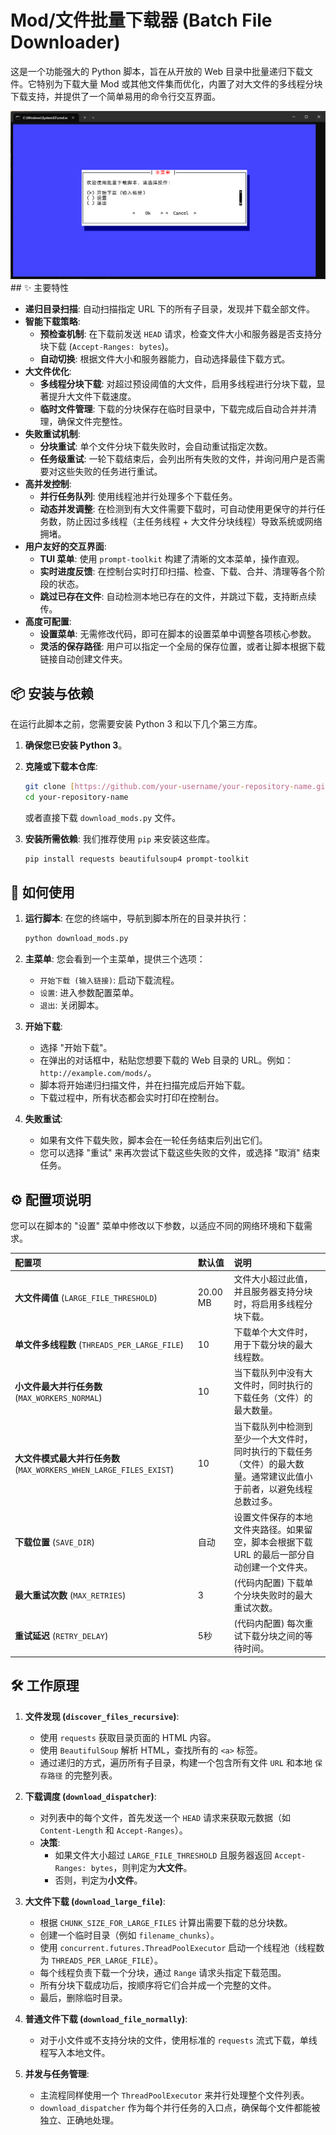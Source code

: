 # Mod/文件批量下载器 (Batch File Downloader)

这是一个功能强大的 Python 脚本，旨在从开放的 Web 目录中批量递归下载文件。它特别为下载大量 Mod 或其他文件集而优化，内置了对大文件的多线程分块下载支持，并提供了一个简单易用的命令行交互界面。

![脚本主菜单截图](https://github.com/Hfugghg/download_mods/blob/main/Screenshot/1.png?raw=true)  ## ✨ 主要特性

- **递归目录扫描**: 自动扫描指定 URL 下的所有子目录，发现并下载全部文件。
- **智能下载策略**:
    - **预检查机制**: 在下载前发送 `HEAD` 请求，检查文件大小和服务器是否支持分块下载 (`Accept-Ranges: bytes`)。
    - **自动切换**: 根据文件大小和服务器能力，自动选择最佳下载方式。
- **大文件优化**:
    - **多线程分块下载**: 对超过预设阈值的大文件，启用多线程进行分块下载，显著提升大文件下载速度。
    - **临时文件管理**: 下载的分块保存在临时目录中，下载完成后自动合并并清理，确保文件完整性。
- **失败重试机制**:
    - **分块重试**: 单个文件分块下载失败时，会自动重试指定次数。
    - **任务级重试**: 一轮下载结束后，会列出所有失败的文件，并询问用户是否需要对这些失败的任务进行重试。
- **高并发控制**:
    - **并行任务队列**: 使用线程池并行处理多个下载任务。
    - **动态并发调整**: 在检测到有大文件需要下载时，可自动使用更保守的并行任务数，防止因过多线程（主任务线程 + 大文件分块线程）导致系统或网络拥堵。
- **用户友好的交互界面**:
    - **TUI 菜单**: 使用 `prompt-toolkit` 构建了清晰的文本菜单，操作直观。
    - **实时进度反馈**: 在控制台实时打印扫描、检查、下载、合并、清理等各个阶段的状态。
    - **跳过已存在文件**: 自动检测本地已存在的文件，并跳过下载，支持断点续传。
- **高度可配置**:
    - **设置菜单**: 无需修改代码，即可在脚本的设置菜单中调整各项核心参数。
    - **灵活的保存路径**: 用户可以指定一个全局的保存位置，或者让脚本根据下载链接自动创建文件夹。

## 📦 安装与依赖

在运行此脚本之前，您需要安装 Python 3 和以下几个第三方库。

1.  **确保您已安装 Python 3**。

2.  **克隆或下载本仓库**:
    ```bash
    git clone [https://github.com/your-username/your-repository-name.git](https://github.com/your-username/your-repository-name.git)
    cd your-repository-name
    ```
    或者直接下载 `download_mods.py` 文件。

3.  **安装所需依赖**:
    我们推荐使用 `pip` 来安装这些库。
    ```bash
    pip install requests beautifulsoup4 prompt-toolkit
    ```

## 🚀 如何使用

1.  **运行脚本**:
    在您的终端中，导航到脚本所在的目录并执行：
    ```bash
    python download_mods.py
    ```

2.  **主菜单**:
    您会看到一个主菜单，提供三个选项：
    - `开始下载 (输入链接)`: 启动下载流程。
    - `设置`: 进入参数配置菜单。
    - `退出`: 关闭脚本。

3.  **开始下载**:
    - 选择 "开始下载"。
    - 在弹出的对话框中，粘贴您想要下载的 Web 目录的 URL。例如：`http://example.com/mods/`。
    - 脚本将开始递归扫描文件，并在扫描完成后开始下载。
    - 下载过程中，所有状态都会实时打印在控制台。

4.  **失败重试**:
    - 如果有文件下载失败，脚本会在一轮任务结束后列出它们。
    - 您可以选择 "重试" 来再次尝试下载这些失败的文件，或选择 "取消" 结束任务。

## ⚙️ 配置项说明

您可以在脚本的 "设置" 菜单中修改以下参数，以适应不同的网络环境和下载需求。

| 配置项 | 默认值 | 说明 |
| :--- | :--- | :--- |
| **大文件阈值** (`LARGE_FILE_THRESHOLD`) | 20.00 MB | 文件大小超过此值，并且服务器支持分块时，将启用多线程分块下载。 |
| **单文件多线程数** (`THREADS_PER_LARGE_FILE`) | 10 | 下载单个大文件时，用于下载分块的最大线程数。 |
| **小文件最大并行任务数** (`MAX_WORKERS_NORMAL`) | 10 | 当下载队列中没有大文件时，同时执行的下载任务（文件）的最大数量。 |
| **大文件模式最大并行任务数** (`MAX_WORKERS_WHEN_LARGE_FILES_EXIST`) | 10 | 当下载队列中检测到至少一个大文件时，同时执行的下载任务（文件）的最大数量。通常建议此值小于前者，以避免线程总数过多。 |
| **下载位置** (`SAVE_DIR`) | 自动 | 设置文件保存的本地文件夹路径。如果留空，脚本会根据下载 URL 的最后一部分自动创建一个文件夹。 |
| **最大重试次数** (`MAX_RETRIES`) | 3 | (代码内配置) 下载单个分块失败时的最大重试次数。 |
| **重试延迟** (`RETRY_DELAY`) | 5秒 | (代码内配置) 每次重试下载分块之间的等待时间。 |

## 🛠️ 工作原理

1.  **文件发现 (`discover_files_recursive`)**:
    - 使用 `requests` 获取目录页面的 HTML 内容。
    - 使用 `BeautifulSoup` 解析 HTML，查找所有的 `<a>` 标签。
    - 通过递归的方式，遍历所有子目录，构建一个包含所有文件 `URL` 和本地 `保存路径` 的完整列表。

2.  **下载调度 (`download_dispatcher`)**:
    - 对列表中的每个文件，首先发送一个 `HEAD` 请求来获取元数据（如 `Content-Length` 和 `Accept-Ranges`）。
    - **决策**:
        - 如果文件大小超过 `LARGE_FILE_THRESHOLD` 且服务器返回 `Accept-Ranges: bytes`，则判定为**大文件**。
        - 否则，判定为**小文件**。

3.  **大文件下载 (`download_large_file`)**:
    - 根据 `CHUNK_SIZE_FOR_LARGE_FILES` 计算出需要下载的总分块数。
    - 创建一个临时目录（例如 `filename_chunks`）。
    - 使用 `concurrent.futures.ThreadPoolExecutor` 启动一个线程池（线程数为 `THREADS_PER_LARGE_FILE`）。
    - 每个线程负责下载一个分块，通过 `Range` 请求头指定下载范围。
    - 所有分块下载成功后，按顺序将它们合并成一个完整的文件。
    - 最后，删除临时目录。

4.  **普通文件下载 (`download_file_normally`)**:
    - 对于小文件或不支持分块的文件，使用标准的 `requests` 流式下载，单线程写入本地文件。

5.  **并发与任务管理**:
    - 主流程同样使用一个 `ThreadPoolExecutor` 来并行处理整个文件列表。
    - `download_dispatcher` 作为每个并行任务的入口点，确保每个文件都能被独立、正确地处理。
